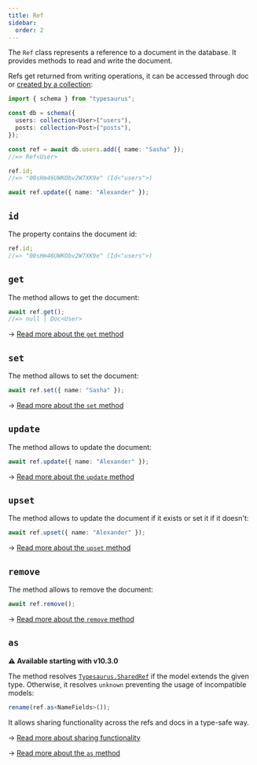 ```yaml
---
title: Ref
sidebar:
  order: 2
---
```


The `Ref` class represents a reference to a document in the database. It provides methods to read and write the document.

Refs get returned from writing operations, it can be accessed through doc or [created by a collection](/classes/collection/#ref):

```ts
import { schema } from "typesaurus";

const db = schema({
  users: collection<User>("users"),
  posts: collection<Post>("posts"),
});

const ref = await db.users.add({ name: "Sasha" });
//=> Ref<User>

ref.id;
//=> "00sHm46UWKObv2W7XK9e" (Id<"users">)

await ref.update({ name: "Alexander" });
```

## `id`

The property contains the document id:

```ts
ref.id;
//=> "00sHm46UWKObv2W7XK9e" (Id<"users">)
```

## `get`

The method allows to get the document:

```ts
await ref.get();
//=> null | Doc<User>
```

→ [Read more about the `get` method](/api/reading/get/)

## `set`

The method allows to set the document:

```ts
await ref.set({ name: "Sasha" });
```

→ [Read more about the `set` method](/api/writing/set/)

## `update`

The method allows to update the document:

```ts
await ref.update({ name: "Alexander" });
```

→ [Read more about the `update` method](/api/writing/update/)

## `upset`

The method allows to update the document if it exists or set it if it doesn't:

```ts
await ref.upset({ name: "Alexander" });
```

→ [Read more about the `upset` method](/api/writing/upset/)

## `remove`

The method allows to remove the document:

```ts
await ref.remove();
```

→ [Read more about the `remove` method](/api/writing/remove/)

## `as`

**⚠️ Available starting with v10.3.0**

The method resolves [`Typesaurus.SharedRef`](/types/typesaurus/#sharedref) if the model extends the given type. Otherwise, it resolves `unknown` preventing the usage of incompatible models:

```ts
rename(ref.as<NameFields>());
```

It allows sharing functionality across the refs and docs in a type-safe way.

→ [Read more about sharing functionality](/type-safety/sharing/)

→ [Read more about the `as` method](/api/misc/as/)
